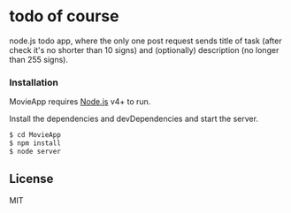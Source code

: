 # todo of course


node.js todo app, where the only one post request sends title of task (after check it's no shorter than 10 signs) and (optionally) description (no longer than 255 signs).

### Installation

MovieApp requires [Node.js](https://nodejs.org/) v4+ to run.

Install the dependencies and devDependencies and start the server.

```sh
$ cd MovieApp
$ npm install 
$ node server
```


License
----

MIT
